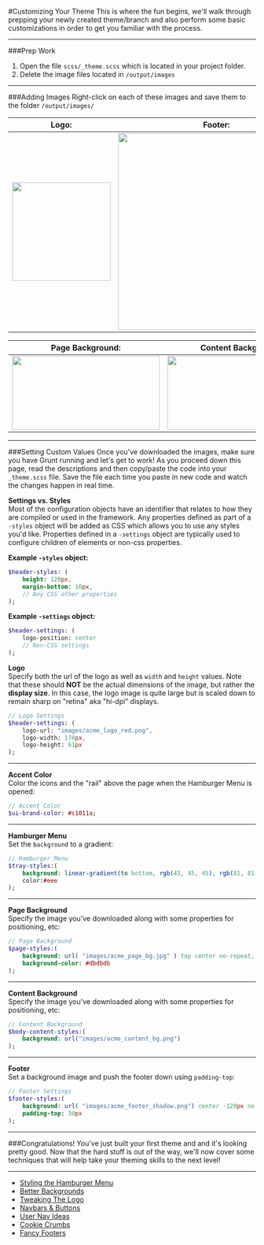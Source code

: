 #Customizing Your Theme
This is where the fun begins, we'll walk through prepping your newly created theme/branch and also perform some basic customizations in order to get you familiar with the process.


***

###Prep Work
1. Open the file `scss/_theme.scss` which is located in your project folder.
2. Delete the image files located in `/output/images`

***

###Adding Images
Right-click on each of these images and save them to the folder `/output/images/`  

| Logo:         | Footer:       |
| ------------- | ------------- |
| <img src="../tutorial/acme_logo_red.png" width="200"/> | <img src="../tutorial/acme_footer_shadow.png" width="400"/> |

| Page Background: | Content Background: |
| ---------------- | ------------------- |
| <img src="../tutorial/acme_page_bg.jpg" style="width:300px;height:150px !important;"/> | <img src="../tutorial/acme_content_bg.png" style="width:300px;height:150px !important;"/> |

***

###Setting Custom Values
Once you've downloaded the images, make sure you have Grunt running and let's get to work! As you proceed down this page, read the descriptions and then copy/paste the code into your `_theme.scss` file. Save the file each time you paste in new code and watch the changes happen in real time.

**Settings vs. Styles**  
Most of the configuration objects have an identifier that relates to how they are compiled or used in the framework. Any properties defined as part of a `-styles` object will be added as CSS which allows you to use any styles you'd like. Properties defined in a `-settings` object are typically used to configure children of elements or non-css properties.

**Example `-styles` object:**  
```sass
$header-styles: (
    height: 120px,
    margin-bottom: 10px,
    // Any CSS other properties
);
```

**Example `-settings` object:**  
```sass
$header-settings: (
    logo-position: center
    // Non-CSS settings
);
```



**Logo**  
Specify both the url of the logo as well as `width` and `height` values. Note that these should **NOT** be the actual dimensions of the image, but rather the **display size**. In this case, the logo image is quite large but is scaled down to remain sharp on "retina" aka "hi-dpi" displays.

```sass
// Logo Settings
$header-settings: (
    logo-url: "images/acme_logo_red.png",
    logo-width: 178px,
    logo-height: 61px
);
```

***

**Accent Color**  
Color the icons and the "rail" above the page when the Hamburger Menu is opened:

```sass
// Accent Color
$ui-brand-color: #c1011a;
```

***

**Hamburger Menu**  
Set the `background` to a gradient:

```sass
// Hamburger Menu
$tray-styles:(
    background: linear-gradient(to bottom, rgb(45, 45, 45), rgb(81, 81, 81)),
    color:#eee
);
```

***

**Page Background**  
Specify the image you've downloaded along with some properties for positioning, etc:

```sass
// Page Background
$page-styles:(
    background: url( "images/acme_page_bg.jpg" ) top center no-repeat,
    background-color: #dbdbdb
);
```

***

**Content Background**  
Specify the image you've downloaded along with some properties for positioning, etc:

```sass
// Content Background
$body-content-styles:(
    background: url("images/acme_content_bg.png")
);
```

***

**Footer**  
Set a background image and push the footer down using `padding-top`:

```sass
// Footer Settings
$footer-styles:(
    background: url( "images/acme_footer_shadow.png") center -120px no-repeat,
    padding-top: 30px
);
```

***

###Congratulations!
You've just built your first theme and and it's looking pretty good. Now that the hard stuff is out of the way, we'll now cover some techniques that will help take your theming skills to the next level!

***

- [Styling the Hamburger Menu](tutorial-hamburger.md)
- [Better Backgrounds](tutorial-page.md)
- [Tweaking The Logo](tutorial-logo.md)
- [Navbars & Buttons](tutorial-nav.md)
- [User Nav Ideas](tutorial-user.md)
- [Cookie Crumbs](tutorial-crumbs.md)
- [Fancy Footers](tutorial-footer.md)

